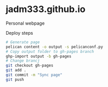 # jadm333.github.io
Personal webpage

Deploy steps

```bash
# Generate page
pelican content -o output -s pelicanconf.py
# Copy output folder to gh-pages branch
ghp-import output -b gh-pages
# Change brancj
git checkout gh-pages
git add .
git commit -m "Sync page"
git push
```